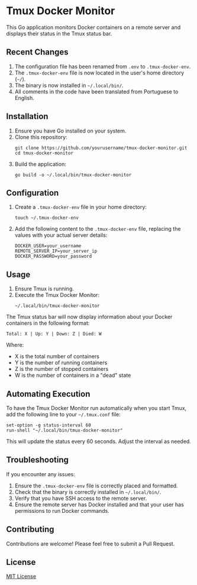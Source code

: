 # Tmux Docker Monitor

This Go application monitors Docker containers on a remote server and displays their status in the Tmux status bar.

## Recent Changes

1. The configuration file has been renamed from `.env` to `.tmux-docker-env`.
2. The `.tmux-docker-env` file is now located in the user's home directory (`~/`).
3. The binary is now installed in `~/.local/bin/`.
4. All comments in the code have been translated from Portuguese to English.

## Installation

1. Ensure you have Go installed on your system.
2. Clone this repository:
   ```
   git clone https://github.com/yourusername/tmux-docker-monitor.git
   cd tmux-docker-monitor
   ```
3. Build the application:
   ```
   go build -o ~/.local/bin/tmux-docker-monitor
   ```

## Configuration

1. Create a `.tmux-docker-env` file in your home directory:
   ```
   touch ~/.tmux-docker-env
   ```

2. Add the following content to the `.tmux-docker-env` file, replacing the values with your actual server details:
   ```
   DOCKER_USER=your_username
   REMOTE_SERVER_IP=your_server_ip
   DOCKER_PASSWORD=your_password
   ```

## Usage

1. Ensure Tmux is running.
2. Execute the Tmux Docker Monitor:
   ```
   ~/.local/bin/tmux-docker-monitor
   ```

The Tmux status bar will now display information about your Docker containers in the following format:

```
Total: X | Up: Y | Down: Z | Died: W
```

Where:
- X is the total number of containers
- Y is the number of running containers
- Z is the number of stopped containers
- W is the number of containers in a "dead" state

## Automating Execution

To have the Tmux Docker Monitor run automatically when you start Tmux, add the following line to your `~/.tmux.conf` file:

```
set-option -g status-interval 60
run-shell "~/.local/bin/tmux-docker-monitor"
```

This will update the status every 60 seconds. Adjust the interval as needed.

## Troubleshooting

If you encounter any issues:

1. Ensure the `.tmux-docker-env` file is correctly placed and formatted.
2. Check that the binary is correctly installed in `~/.local/bin/`.
3. Verify that you have SSH access to the remote server.
4. Ensure the remote server has Docker installed and that your user has permissions to run Docker commands.

## Contributing

Contributions are welcome! Please feel free to submit a Pull Request.

## License

[MIT License](LICENSE)
